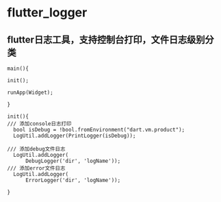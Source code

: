 # flutter_logger

## flutter日志工具，支持控制台打印，文件日志级别分类

```
main(){

init();

runApp(Widget);

}

init(){
/// 添加console日志打印
  bool isDebug = !bool.fromEnvironment("dart.vm.product");
  LogUtil.addLogger(PrintLogger(isDebug));

/// 添加debug文件日志
  LogUtil.addLogger(
      DebugLogger('dir', 'logName'));
/// 添加error文件日志
  LogUtil.addLogger(
      ErrorLogger('dir', 'logName'));

}

```